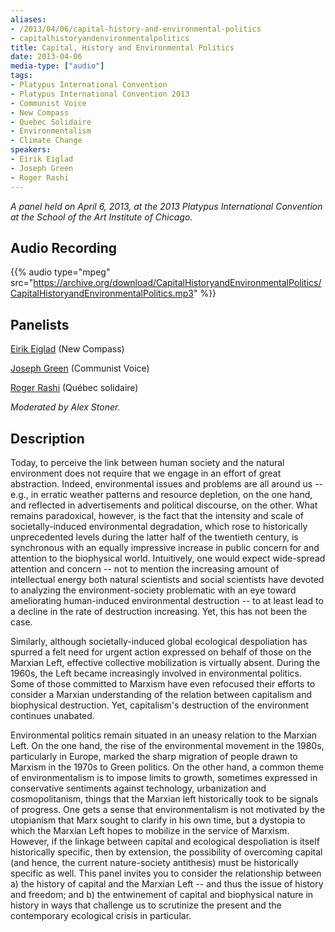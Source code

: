 ```yaml
---
aliases:
- /2013/04/06/capital-history-and-environmental-politics
- capitalhistoryandenvironmentalpolitics
title: Capital, History and Environmental Politics
date: 2013-04-06
media-type: ["audio"]
tags:
- Platypus International Convention
- Platypus International Convention 2013
- Communist Voice
- New Compass
- Quebec Solidaire
- Environmentalism
- Climate Change
speakers:
- Eirik Eiglad
- Joseph Green
- Roger Rashi
---
```


_A panel held on April 6, 2013, at the 2013 Platypus International Convention at the School of the Art Institute of Chicago._

## Audio Recording

{{% audio type="mpeg" src="https://archive.org/download/CapitalHistoryandEnvironmentalPolitics/CapitalHistoryandEnvironmentalPolitics.mp3" %}}


## Panelists

[Eirik Eiglad](/speakers/eirik-eiglad/) (New Compass)

[Joseph Green](/speakers/joseph-green) (Communist Voice)

[Roger Rashi](/speakers/roger-rashi) (Québec solidaire)

_Moderated by Alex Stoner._

## Description

Today, to perceive the link between human society and the natural environment does not require that we engage in an effort of great abstraction. Indeed, environmental issues and problems are all around us -- e.g., in erratic weather patterns and resource depletion, on the one hand, and reflected in advertisements and political discourse, on the other. What remains paradoxical, however, is the fact that the intensity and scale of societally-induced environmental degradation, which rose to historically unprecedented levels during the latter half of the twentieth century, is synchronous with an equally impressive increase in public concern for and attention to the biophysical world. Intuitively, one would expect wide-spread attention and concern -- not to mention the increasing amount of intellectual energy both natural scientists and social scientists have devoted to analyzing the environment-society problematic with an eye toward ameliorating human-induced environmental destruction -- to at least lead to a decline in the rate of destruction increasing. Yet, this has not been the case.

Similarly, although societally-induced global ecological despoliation has spurred a felt need for urgent action expressed on behalf of those on the Marxian Left, effective collective mobilization is virtually absent. During the 1960s, the Left became increasingly involved in environmental politics. Some of those committed to Marxism have even refocused their efforts to consider a Marxian understanding of the relation between capitalism and biophysical destruction. Yet, capitalism's destruction of the environment continues unabated.

Environmental politics remain situated in an uneasy relation to the Marxian Left. On the one hand, the rise of the environmental movement in the 1980s, particularly in Europe, marked the sharp migration of people drawn to Marxism in the 1970s to Green politics. On the other hand, a common theme of environmentalism is to impose limits to growth, sometimes expressed in conservative sentiments against technology, urbanization and cosmopolitanism, things that the Marxian left historically took to be signals of progress. One gets a sense that environmentalism is not motivated by the utopianism that Marx sought to clarify in his own time, but a dystopia to which the Marxian Left hopes to mobilize in the service of Marxism. However, if the linkage between capital and ecological despoliation is itself historically specific, then by extension, the possibility of overcoming capital (and hence, the current nature-society antithesis) must be historically specific as well. This panel invites you to consider the relationship between a) the history of capital and the Marxian Left -- and thus the issue of history and freedom; and b) the entwinement of capital and biophysical nature in history in ways that challenge us to scrutinize the present and the contemporary ecological crisis in particular.
